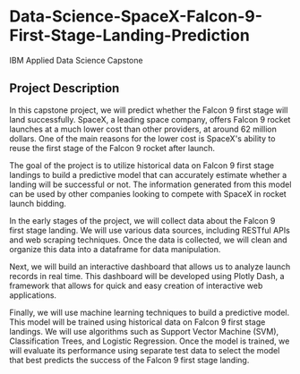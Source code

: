 # Data-Science-SpaceX-Falcon-9-First-Stage-Landing-Prediction
IBM Applied Data Science Capstone

## Project Description

In this capstone project, we will predict whether the Falcon 9 first stage will land successfully. SpaceX, a leading space company, offers Falcon 9 rocket launches at a much lower cost than other providers, at around 62 million dollars. One of the main reasons for the lower cost is SpaceX's ability to reuse the first stage of the Falcon 9 rocket after launch.

The goal of the project is to utilize historical data on Falcon 9 first stage landings to build a predictive model that can accurately estimate whether a landing will be successful or not. The information generated from this model can be used by other companies looking to compete with SpaceX in rocket launch bidding.

In the early stages of the project, we will collect data about the Falcon 9 first stage landing. We will use various data sources, including RESTful APIs and web scraping techniques. Once the data is collected, we will clean and organize this data into a dataframe for data manipulation.

Next, we will build an interactive dashboard that allows us to analyze launch records in real time. This dashboard will be developed using Plotly Dash, a framework that allows for quick and easy creation of interactive web applications.

Finally, we will use machine learning techniques to build a predictive model. This model will be trained using historical data on Falcon 9 first stage landings. We will use algorithms such as Support Vector Machine (SVM), Classification Trees, and Logistic Regression. Once the model is trained, we will evaluate its performance using separate test data to select the model that best predicts the success of the Falcon 9 first stage landing.


